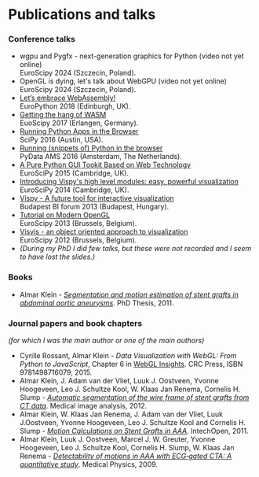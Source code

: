 # Publications and talks


### Conference talks


* wgpu and Pygfx - next-generation graphics for Python (video not yet online) <br />
  EuroScipy 2024 (Szczecin, Poland).
* OpenGL is dying, let's talk about WebGPU (video not yet online) <br />
  EuroScipy 2024 (Szczecin, Poland).
* [Let’s embrace WebAssembly!](https://www.youtube.com/watch?v=u2kKxmb9BWs) <br />
  EuroPython 2018 (Edinburgh, UK).
* [Getting the hang of WASM](https://www.youtube.com/watch?v=KOC9EOQyU0k) <br />
  EuoScipy 2017 (Erlangen, Germany).
* [Running Python Apps in the Browser](https://www.youtube.com/watch?v=kIPL3N2Xk_c) <br />
  SciPy 2016 (Austin, USA).
* [Running (snippets of) Python in the browser](https://www.youtube.com/watch?v=V1K8Mju_1oo) <br />
  PyData AMS 2016 (Amsterdam, The Netherlands).
* [A Pure Python GUI Tookit Based on Web Technology](https://www.youtube.com/watch?v=q9E0csBVcwQ) <br />
  EuroSciPy 2015 (Cambridge, UK).
* [Introducing Vispy's high level modules: easy, powerful visualization](https://www.youtube.com/watch?v=D7w8H4wmPRo) <br />
  EuroSciPy 2014 (Cambridge, UK).
* [Vispy - A future tool for interactive visualization](https://docs.google.com/presentation/d/1J3QlWJUnY1upoNRaF9TGiaqo0yGlxP4brfWm4i_-oGQ) <br />
  Budapest BI forum 2013 (Budapest, Hungary).
* [Tutorial on Modern OpenGL](https://www.euroscipy.org/2013/schedule/presentation/4/) <br />
  EuroScipy 2013 (Brussels, Belgium).
* [Visvis - an object oriented approach to visualization](https://docs.google.com/presentation/d/17J5IVIoh2zQk49ycYh__CYpi33aWi0oSljI_MnYByeg) <br />
  EuroScipy 2012 (Brussels, Belgium).
* *(During my PhD I did few talks, but these were not recorded and I seem to have lost the slides.)*


### Books

* Almar Klein - *[Segmentation and motion estimation of stent grafts in abdominal aortic aneurysms](http://dx.doi.org/10.3990/1.9789036532662)*.
  PhD Thesis, 2011.


### Journal papers and book chapters

*(for which I was the main author or one of the main authors)*

* Cyrille Rossant, Almar Klein -
  *Data Visualization with WebGL: From Python to JavaScript*, Chapter 6 in [WebGL Insights](http://www.webglinsights.com/).
  CRC Press, ISBN 9781498716079, 2015.
* Almar Klein, J. Adam van der Vliet, Luuk J. Oostveen, Yvonne Hoogeveen, Leo J. Schultze Kool,
  W. Klaas Jan Renema, Cornelis H. Slump -
  *[Automatic segmentation of the wire frame of stent grafts from CT data](https://doi.org/10.1016/j.media.2011.05.015)*.
  Medical image analysis, 2012.
* Almar Klein, W. Klaas Jan Renema, J. Adam van der Vliet, Luuk J.Oostveen, Yvonne Hoogeveen,
  Leo J. Schultze Kool and Cornelis H. Slump -
  *[Motion Calculations on Stent Grafts in AAA](https://doi.org/10.5772/17995)*.
  IntechOpen, 2011.
* Almar Klein, Luuk J. Oostveen, Marcel J. W. Greuter, Yvonne Hoogeveen, Leo J. Schultze Kool,
  Cornelis H. Slump, W. Klaas Jan Renema -
  *[Detectability of motions in AAA with ECG‐gated CTA: A quantitative study](http://dx.doi.org/10.1118/1.3213530)*.
  Medical Physics, 2009.
